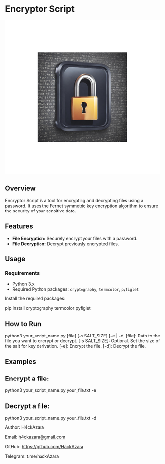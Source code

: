 # Encryptor Script

![Encrypt Files](Encrypt.png)

## Overview

Encryptor Script is a tool for encrypting and decrypting files using a password. It uses the Fernet symmetric key encryption algorithm to ensure the security of your sensitive data.

## Features

- **File Encryption:** Securely encrypt your files with a password.
- **File Decryption:** Decrypt previously encrypted files.

## Usage

### Requirements

- Python 3.x
- Required Python packages: `cryptography`, `termcolor`, `pyfiglet`

Install the required packages:

pip install cryptography termcolor pyfiglet

## How to Run

python3 your_script_name.py [file] [-s SALT_SIZE] [-e | -d]
[file]: Path to the file you want to encrypt or decrypt.
[-s SALT_SIZE]: Optional. Set the size of the salt for key derivation.
[-e]: Encrypt the file.
[-d]: Decrypt the file.

## Examples
## Encrypt a file:
python3 your_script_name.py your_file.txt -e

## Decrypt a file:
python3 your_script_name.py your_file.txt -d


Author: 
H4ckAzara

Email: 
h4ckazara@gmail.com

GitHub: 
https://github.com/HackAzara

Telegram: 
t.me/hackAzara

